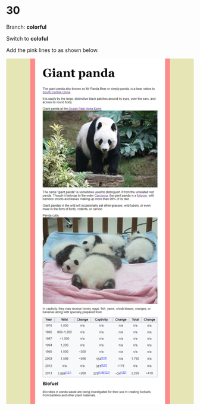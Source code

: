 # 30

Branch: **colorful**

Switch to **coloful**

Add the pink lines to as shown below.

![](30-Pink.png)